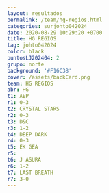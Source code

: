 ```yaml
---
layout: resultados
permalink: /team/hg-regios.html
categories: surjohto042024
date: 2020-08-29 10:29:20 +0700
title: HG REGIOS
tag: johto042024
color: black
puntosLJ202404: 2
grupo: norte
background: '#F16C38'
cover: /assets/backCard.png
team: HG REGIOS
abr: HG
t1: AEP
r1: 0-3
t2: CRYSTAL STARS
r2: 0-3
t3: D&C
r3: 1-2
t4: DEEP DARK
r4: 0-3
t5: EK GEA
r5: 
t6: J ASURA
r6: 1-2
t7: LAST BREATH
r7: 3-0
---
```




